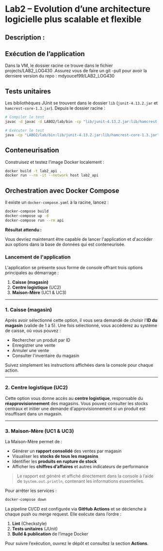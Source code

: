# Lab2 –  Evolution d’une architecture logicielle plus scalable et flexible

## Description : 

## Exécution de l’application
Dans la VM, le dossier racine ce trouve dans le fichier projects/LAB2_LOG430 .Assurez vous de faire un git -pull pour avoir la derniere version du repo : mdyoucef99/LAB2_LOG430

## Tests unitaires

Les bibliothèques JUnit se trouvent dans le dossier `lib` (`junit-4.13.2.jar` et `hamcrest-core-1.3.jar`). Depuis le dossier racine :

```bash
# Compiler le test
javac -d javac -d LABO2/lab/bin -cp "lib/junit-4.13.2.jar:lib/hamcrest-core-1.3.jar" LABO2/lab/tests/lab/tests/AppTest.java

# Exécuter le test
java -cp "LABO2/lab/bin:lib/junit-4.13.2.jar:lib/hamcrest-core-1.3.jar" org.junit.runner.JUnitCore lab.tests.AppTest
```

## Conteneurisation

Construisez et testez l’image Docker localement :

```bash
docker build -t lab2_api .
docker run --rm -it --network host lab2_api
```

## Orchestration avec Docker Compose

Il existe un `docker-compose.yaml` à la racine, lancez :

```bash
docker-compose build
docker-compose up -d 
docker-compose run --rm api
```

**Résultat attendu :** 

Vous devriez maintenant être capable de lancer l'application et d'accéder aux options dans la base de données qui est conteneurisée. 

### Lancement de l'application

L'application se présente sous forme de console offrant trois options principales au démarrage :

1. **Caisse (magasin)**
2. **Centre logistique** (UC2)
3. **Maison-Mère** (UC1 & UC3)

---

### 1. Caisse (magasin)

Après avoir sélectionné cette option, il vous sera demandé de choisir l'**ID du magasin** (valide de 1 à 5). Une fois sélectionné, vous accéderez au système de caisse, où vous pouvez :

- Rechercher un produit par ID
- Enregistrer une vente
- Annuler une vente
- Consulter l'inventaire du magasin

Suivez simplement les instructions affichées dans la console pour chaque action.

---

### 2. Centre logistique (UC2)

Cette option vous donne accès au **centre logistique**, responsable du **réapprovisionnement** des magasins. Vous pouvez consulter les stocks centraux et initier une demande d'approvisionnement si un produit est insuffisant dans un magasin.

---

### 3. Maison-Mère (UC1 & UC3)

La Maison-Mère permet de :

- Générer un **rapport consolidé** des ventes par magasin
- Visualiser les **stocks de tous les magasins**
- Identifier les **produits en rupture de stock**
- Afficher les **chiffres d’affaires** et autres indicateurs de performance

> Le rapport est généré et affiché directement dans la console à l’aide de `System.out.println`, contenant les informations essentielles.

Pour arrêter les services :

```bash
docker-compose down
```

La pipeline CI/CD est configurée via **GitHub Actions** et se déclenche à chaque push ou merge request. Elle exécute dans l’ordre :

1. **Lint** (Checkstyle)
2. **Tests unitaires** (JUnit)
3. **Build & publication** de l’image Docker 

Pour suivre l’exécution, ouvrez le dépôt et consultez la section **Actions**.


